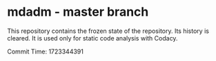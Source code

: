 # mdadm - master branch

This repository contains the frozen state of the repository.
Its history is cleared. It is used only for static code
analysis with Codacy.

Commit Time: 1723344391